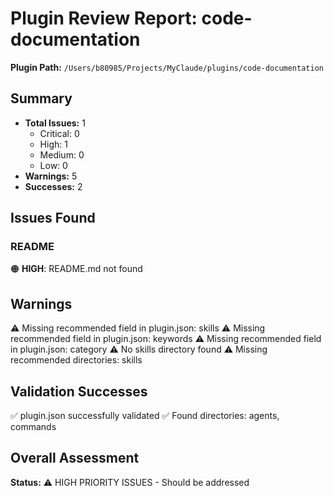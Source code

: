 # Plugin Review Report: code-documentation

**Plugin Path:** `/Users/b80985/Projects/MyClaude/plugins/code-documentation`

## Summary

- **Total Issues:** 1
  - Critical: 0
  - High: 1
  - Medium: 0
  - Low: 0
- **Warnings:** 5
- **Successes:** 2

## Issues Found

### README

🟠 **HIGH**: README.md not found

## Warnings

⚠️  Missing recommended field in plugin.json: skills
⚠️  Missing recommended field in plugin.json: keywords
⚠️  Missing recommended field in plugin.json: category
⚠️  No skills directory found
⚠️  Missing recommended directories: skills

## Validation Successes

✅ plugin.json successfully validated
✅ Found directories: agents, commands

## Overall Assessment

**Status:** ⚠️  HIGH PRIORITY ISSUES - Should be addressed
